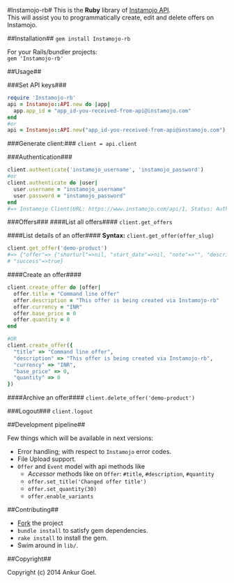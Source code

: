 #Instamojo-rb#
This is the **Ruby** library of [Instamojo API](http://instamojo.com/developers).   
This will assist you to programmatically create, edit and delete offers on Instamojo.

##Installation##
`gem install Instamojo-rb`    

For your Rails/bundler projects:    
`gem 'Instamojo-rb'`

##Usage##

###Set API keys###
```ruby
require 'Instamojo-rb'
api = Instamojo::API.new do |app|
  app.app_id = "app_id-you-received-from-api@instamojo.com"
end
#or
api = Instamojo::API.new("app_id-you-received-from-api@instamojo.com")
```

###Generate client:###
`client = api.client`

###Authentication###
```ruby
client.authenticate('instamojo_username', 'instamojo_password')
#or
client.authenticate do |user|
  user.username = "instamojo_username"
  user.password = "instamojo_password"
end
#=> Instamojo Client(URL: https://www.instamojo.com/api/1, Status: Authenticated)
```

###Offers###
####List all offers####
`client.get_offers`

####List details of an offer####
**Syntax:** `client.get_offer(offer_slug)`

```ruby
client.get_offer('demo-product')
#=> {"offer"=> {"shorturl"=>nil, "start_date"=>nil, "note"=>"", "description"=>"This is a demo product. Just *claim* it. ", "venue"=>nil, "title"=>"Demo product", "url"=>"https://www.instamojo.com/ankurgel/demo-product/", "slug"=>"demo-product", "base_price"=>"0.00", "quantity"=>nil, "end_date"=>nil, "currency"=>"INR", "cover_image"=>nil, "timezone"=>nil, "redirect_url"=>""},
# "success"=>true}
```

####Create an offer####
```ruby
client.create_offer do |offer|
  offer.title = "Command line offer"
  offer.description = "This offer is being created via Instamojo-rb"
  offer.currency = "INR"
  offer.base_price = 0
  offer.quantity = 0
end

#OR
client.create_offer({
  "title" => "Command line offer",
  "description" => "This offer is being created via Instamojo-rb",
  "currency" => "INR",
  "base_price" => 0,
  "quantity" => 0
})
```

####Archive an offer####
`client.delete_offer('demo-product')`

###Logout###
`client.logout`


##Development pipeline##

Few things which will be available in next versions:

* Error handling; with respect to `Instamojo` error codes.
* File Upload support. 
* `Offer` and `Event` model with api methods like   
  + _Accessor_ methods like on `Offer`: `#title`, `#description`, `#quantity`
  + `offer.set_title('Changed offer title')`
  + `offer.set_quantity(30)`
  + `offer.enable_variants`

##Contributing##

* [Fork](https://github.com/AnkurGel/Instamojo-rb/fork) the project
* `bundle install` to satisfy gem dependencies.
* `rake install` to install the gem. 
* Swim around in `lib/`. 

##Copyright##

Copyright (c) 2014 Ankur Goel.

